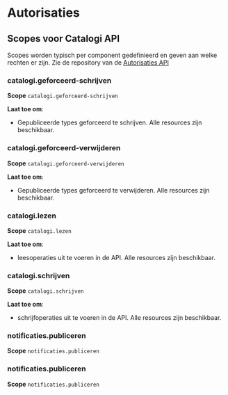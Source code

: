 
# Autorisaties
## Scopes voor Catalogi API

Scopes worden typisch per component gedefinieerd en geven aan welke rechten er zijn.
Zie de repository van de [Autorisaties API](https://github.com/VNG-Realisatie/autorisaties-api)


### catalogi.geforceerd-schrijven

**Scope**
`catalogi.geforceerd-schrijven`


**Laat toe om**:
* Gepubliceerde types geforceerd te schrijven. Alle resources zijn beschikbaar.

### catalogi.geforceerd-verwijderen

**Scope**
`catalogi.geforceerd-verwijderen`


**Laat toe om**:

* Gepubliceerde types geforceerd te verwijderen. Alle resources zijn beschikbaar.


### catalogi.lezen

**Scope**
`catalogi.lezen`


**Laat toe om**:

* leesoperaties uit te voeren in de API. Alle resources zijn beschikbaar.


### catalogi.schrijven

**Scope**
`catalogi.schrijven`


**Laat toe om**:
* schrijfoperaties uit te voeren in de API. Alle resources zijn beschikbaar.


### notificaties.publiceren

**Scope**
`notificaties.publiceren`



### notificaties.publiceren

**Scope**
`notificaties.publiceren`



